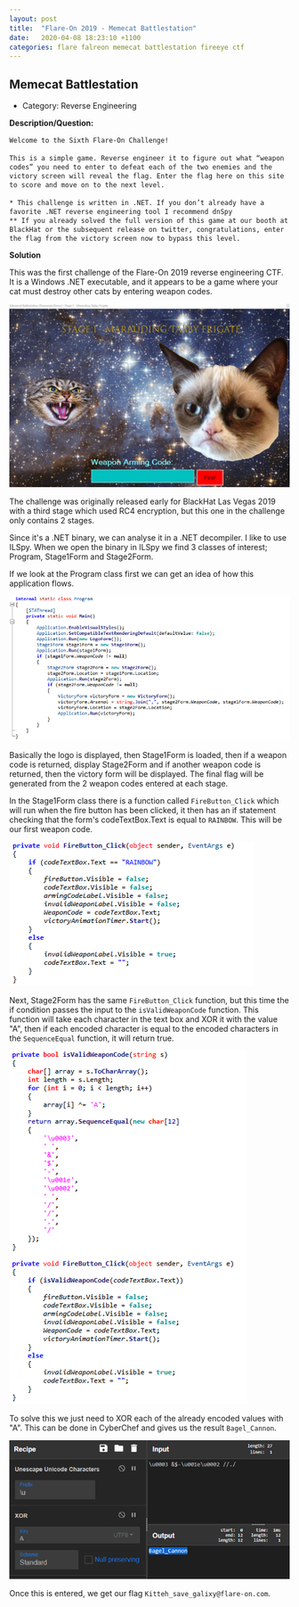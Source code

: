 ```yaml
---
layout: post
title:  "Flare-On 2019 - Memecat Battlestation"
date:   2020-04-08 18:23:10 +1100
categories: flare falreon memecat battlestation fireeye ctf
---
```


## Memecat Battlestation
- Category: Reverse Engineering

**Description/Question:**

```
Welcome to the Sixth Flare-On Challenge!

This is a simple game. Reverse engineer it to figure out what “weapon codes” you need to enter to defeat each of the two enemies and the victory screen will reveal the flag. Enter the flag here on this site to score and move on to the next level.

* This challenge is written in .NET. If you don’t already have a favorite .NET reverse engineering tool I recommend dnSpy
** If you already solved the full version of this game at our booth at BlackHat or the subsequent release on twitter, congratulations, enter the flag from the victory screen now to bypass this level.
```

**Solution**

This was the first challenge of the Flare-On 2019 reverse engineering CTF. It is a Windows .NET executable, and it appears to be a game where your cat must destroy other cats by entering weapon codes.

![programcode](/assets/flareon/2019/memecatbattlestation/stage1.png)

The challenge was originally released early for BlackHat Las Vegas 2019 with a third stage which used RC4 encryption, but this one in the challenge only contains 2 stages.

Since it's a .NET binary, we can analyse it in a .NET decompiler. I like to use ILSpy. When we open the binary in ILSpy we find 3 classes of interest; Program, Stage1Form and Stage2Form.

If we look at the Program class first we can get an idea of how this application flows.

![programcode](/assets/flareon/2019/memecatbattlestation/programcode.png)

Basically the logo is displayed, then Stage1Form is loaded, then if a weapon code is returned, display Stage2Form and if another weapon code is returned, then the victory form will be displayed. The final flag will be generated from the 2 weapon codes entered at each stage.

In the Stage1Form class there is a function called `FireButton_Click` which will run when the fire button has been clicked, it then has an if statement checking that the form's codeTextBox.Text is equal to `RAINBOW`. This will be our first weapon code.

![programcode](/assets/flareon/2019/memecatbattlestation/stage1code.png)

Next, Stage2Form has the same `FireButton_Click` function, but this time the if condition passes the input to the `isValidWeaponCode` function. This function will take each character in the text box and XOR it with the value "A", then if each encoded character is equal to the encoded characters in the `SequenceEqual` function, it will return true.

![programcode](/assets/flareon/2019/memecatbattlestation/stage2code.png)

To solve this we just need to XOR each of the already encoded values with "A". This can be done in CyberChef and gives us the result `Bagel_Cannon`.

![programcode](/assets/flareon/2019/memecatbattlestation/cyberchef.png)

Once this is entered, we get our flag `Kitteh_save_galixy@flare-on.com`.
